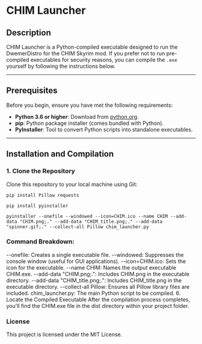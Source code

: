 # CHIM Launcher

## Description
CHIM Launcher is a Python-compiled executable designed to run the DwemerDistro for the CHIM Skyrim mod. If you prefer not to run pre-compiled executables for security reasons, you can compile the `.exe` yourself by following the instructions below.

---

## Prerequisites
Before you begin, ensure you have met the following requirements:
- **Python 3.6 or higher**: Download from [python.org](https://python.org).
- **pip**: Python package installer (comes bundled with Python).
- **PyInstaller**: Tool to convert Python scripts into standalone executables.

---

## Installation and Compilation

### 1. Clone the Repository
Clone this repository to your local machine using Git:

```
pip install Pillow requests

pip install pyinstaller

pyinstaller --onefile --windowed --icon=CHIM.ico --name CHIM --add-data "CHIM.png;." --add-data "CHIM_title.png;." --add-data "spinner.gif;." --collect-all Pillow chim_launcher.py
```

### Command Breakdown:

--onefile: Creates a single executable file.
--windowed: Suppresses the console window (useful for GUI applications).
--icon=CHIM.ico: Sets the icon for the executable.
--name CHIM: Names the output executable CHIM.exe.
--add-data "CHIM.png;.": Includes CHIM.png in the executable directory.
--add-data "CHIM_title.png;.": Includes CHIM_title.png in the executable directory.
--collect-all Pillow: Ensures all Pillow library files are included.
chim_launcher.py: The main Python script to be compiled.
6. Locate the Compiled Executable
After the compilation process completes, you'll find the CHIM.exe file in the dist directory within your project folder.

### License
This project is licensed under the MIT License.